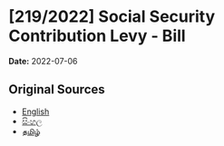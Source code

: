 # [219/2022] Social Security Contribution Levy - Bill

**Date:** 2022-07-06

## Original Sources

- [English](https://documents.gov.lk/view/bills/2022/7/219-2022_E.pdf)
- [සිංහල](https://documents.gov.lk/view/bills/2022/7/219-2022_S.pdf)
- [தமிழ்](https://documents.gov.lk/view/bills/2022/7/219-2022_T.pdf)
